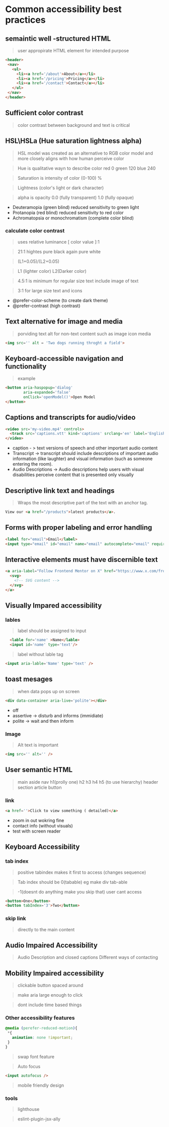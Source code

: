 # Common accessibility best practices

## semaintic well -structured HTML
> user appropirate HTML element for intended purpose
```html
<header>
 <nav>
   <ul>
     <li><a href='/about'>About</a></li>
     <li><a href='/pricing'>Pricing</a></li>
     <li><a href='/contact'>Contact</a></li>
   </ul>
 </nav>
</header>
```

## Sufficient color contrast
> color contrast between background and text is critical

## HSL\HSLa (Hue saturation lightness alpha)
>HSL model was created as an alternative to RGB color model and more closely aligns with how human perceive color

>Hue is qualitative wayn to describe color red 0 green 120 blue 240

>Saturation is intensity of color (0-100) %

>Lightness (color's light or dark character)

> alpha is opacity 0.0 (fully transparent) 1.0 (fully opaque)

+ Deuteramopia (green blind) reduced sensitivity to green light
+ Protanopia (red blind) reduced sensitivity to red color
+ Achromatopsia or monochromatism (complete color blind)
  
### calculate color contrast
> uses relative luminance [ color value ]:1

> 21:1 hightes pure black again pure white

>(L1+0.05)/(L2+0.05)

>L1 (lighter color) L2(Darker color)

> 4.5:1 is minimum for regular size text include image of text

> 3:1 for large size text and icons

+ @prefer-color-scheme (to create dark theme)
+ @prefer-contrast (high contrast)

## Text alternative for image and media
> porviding text alt for non-text content such as image icon media
```html
<img src='' alt = 'Two dogs running throght a field'>
```
## Keyboard-accessible navigation and functionality
>example
```html
<button aria-haspopup='dialog'
        aria-expanded='false'
        onClick='openModel()'>Open Model
</button>
```
## Captions and transcripts for audio/video
```html
<video src='my-video.mp4' controls>
  <track src='captions.vtt' kind='captions' srclang='en' label='English'>
</video>
```
+ caption - > text versions of speech and other important audio content
+ Transcript -> transcript should include descriptions of important audio information (like laughter) and visual information (such as someone entering the room).
+ Audio Descriptions -> Audio descriptions help users with visual disabilities perceive content that is presented only visually

## Descriptive link text and headings
> Wraps the most descriptive part of the text with an anchor tag.
```html
View our <a href="/products">latest products</a>.
```

## Forms with proper labeling and error handling
```html
<label for="email">Email</label>
<input type="email" id="email" name="email" autocomplete="email" required>
```

## Interactive elements must have discernible text
```html
<a aria-label="Follow Frontend Mentor on X" href="https://www.x.com/frontendmentor">
  <svg>
    <!-- SVG content -->  
  </svg>
</a>
```

## Visually Impared accessibility

### lables
> label should be assigned to input
```html
  <lable for='name' >Name</lable>
  <input id='name' type='text'/>
```
> label without lable tag
```html
<input aria-lable='Name' type='text' />
```

## toast mesages
> when data pops up on screen
```html
<div data-container aria-live='polite'></div>
```
+ off
+ assertive -> disturb and informs (immidiate)
+ polite -> wait and then inform


### Image
> Alt text is important
```html
<img src='' alt='' />
```

## User semantic HTML
> main aside nav h1(prolly one) h2 h3 h4 h5 (to use hierarchy) header section article button
### link
```html
<a href=''>Click to view something ( detailed)</a>
```
+ zoom in out wokring fine
+ contact info (without visuals)
+ test with screen reader

## Keyboard Accessibility

### tab index
>positive tabindex makes it first to access (changes sequence)

>Tab index should be 0(tabable) eg make div tab-able

> -1(doesnt do anything make you skip that) user cant access
```html
<button>One</button>
<button tabIndex='3'>Two</button>
```

### skip link
> directly to the main content

## Audio Impaired Accessibility
> Audio Description and closed captions
> Different ways of contacting

## Mobility Impaired accessibility
> clickable button spaced around

> make aria large enough to click

> dont include time based things

### Other accessibility features 
```css
@media (perefer-reduced-motion){
 *{
   animation: none !important;
 }
}
```
> swap font feature

> Auto focus
```html
<input autofocus />
```
> mobile friendly design

### tools
> lighthouse

> eslint-plugin-jsx-ally










  
